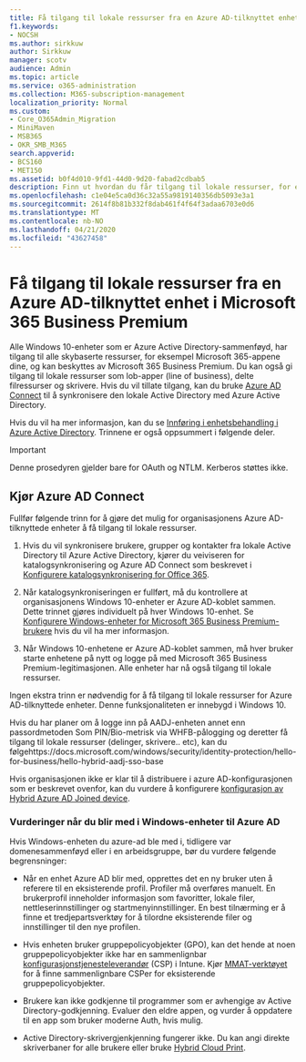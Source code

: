 ```yaml
---
title: Få tilgang til lokale ressurser fra en Azure AD-tilknyttet enhet i Microsoft 365 Business
f1.keywords:
- NOCSH
ms.author: sirkkuw
author: Sirkkuw
manager: scotv
audience: Admin
ms.topic: article
ms.service: o365-administration
ms.collection: M365-subscription-management
localization_priority: Normal
ms.custom:
- Core_O365Admin_Migration
- MiniMaven
- MSB365
- OKR_SMB_M365
search.appverid:
- BCS160
- MET150
ms.assetid: b0f4d010-9fd1-44d0-9d20-fabad2cdbab5
description: Finn ut hvordan du får tilgang til lokale ressurser, for eksempel linje med forretningsapper, delte filressurser og skrivere fra en Azure Active Directory-tilknyttet Windows 10-enhet.
ms.openlocfilehash: c1e04e5ca0d36c32a55a9819140356db5093e3a1
ms.sourcegitcommit: 2614f8b81b332f8dab461f4f64f3adaa6703e0d6
ms.translationtype: MT
ms.contentlocale: nb-NO
ms.lasthandoff: 04/21/2020
ms.locfileid: "43627458"
---
```

# <a name="access-on-premises-resources-from-an-azure-ad-joined-device-in-microsoft-365-business-premium"></a>Få tilgang til lokale ressurser fra en Azure AD-tilknyttet enhet i Microsoft 365 Business Premium

Alle Windows 10-enheter som er Azure Active Directory-sammenføyd, har tilgang til alle skybaserte ressurser, for eksempel Microsoft 365-appene dine, og kan beskyttes av Microsoft 365 Business Premium. Du kan også gi tilgang til lokale ressurser som lob-apper (line of business), delte filressurser og skrivere. Hvis du vil tillate tilgang, kan du bruke [Azure AD Connect](https://docs.microsoft.com/azure/active-directory/connect/active-directory-aadconnect) til å synkronisere den lokale Active Directory med Azure Active Directory. 

Hvis du vil ha mer informasjon, kan du se [Innføring i enhetsbehandling i Azure Active Directory](https://docs.microsoft.com/azure/active-directory/device-management-introduction).
Trinnene er også oppsummert i følgende deler.

> [!IMPORTANT]
> Denne prosedyren gjelder bare for OAuth og NTLM. Kerberos støttes ikke.
 
## <a name="run-azure-ad-connect"></a>Kjør Azure AD Connect

Fullfør følgende trinn for å gjøre det mulig for organisasjonens Azure AD-tilknyttede enheter å få tilgang til lokale ressurser.
  
1. Hvis du vil synkronisere brukere, grupper og kontakter fra lokale Active Directory til Azure Active Directory, kjører du veiviseren for katalogsynkronisering og Azure AD Connect som beskrevet i [Konfigurere katalogsynkronisering for Office 365](https://support.office.com/article/1b3b5318-6977-42ed-b5c7-96fa74b08846).
    
2. Når katalogsynkroniseringen er fullført, må du kontrollere at organisasjonens Windows 10-enheter er Azure AD-koblet sammen. Dette trinnet gjøres individuelt på hver Windows 10-enhet. Se [Konfigurere Windows-enheter for Microsoft 365 Business Premium-brukere](set-up-windows-devices.md) hvis du vil ha mer informasjon. 
    
3. Når Windows 10-enhetene er Azure AD-koblet sammen, må hver bruker starte enhetene på nytt og logge på med Microsoft 365 Business Premium-legitimasjonen. Alle enheter har nå også tilgang til lokale ressurser.
    
Ingen ekstra trinn er nødvendig for å få tilgang til lokale ressurser for Azure AD-tilknyttede enheter. Denne funksjonaliteten er innebygd i Windows 10. 

Hvis du har planer om å logge inn på AADJ-enheten annet enn passordmetoden Som PIN/Bio-metrisk via WHFB-pålogging og deretter få tilgang til lokale ressurser (delinger, skrivere.. etc), kan du følgehttps://docs.microsoft.com/windows/security/identity-protection/hello-for-business/hello-hybrid-aadj-sso-base
  
Hvis organisasjonen ikke er klar til å distribuere i azure AD-konfigurasjonen som er beskrevet ovenfor, kan du vurdere å konfigurere [konfigurasjon av Hybrid Azure AD Joined device](manage-windows-devices.md).
  
### <a name="considerations-when-you-join-windows-devices-to-azure-ad"></a>Vurderinger når du blir med i Windows-enheter til Azure AD

Hvis Windows-enheten du azure-ad ble med i, tidligere var domenesammenføyd eller i en arbeidsgruppe, bør du vurdere følgende begrensninger:
  
- Når en enhet Azure AD blir med, opprettes det en ny bruker uten å referere til en eksisterende profil. Profiler må overføres manuelt. En brukerprofil inneholder informasjon som favoritter, lokale filer, nettleserinnstillinger og startmenyinnstillinger. En best tilnærming er å finne et tredjepartsverktøy for å tilordne eksisterende filer og innstillinger til den nye profilen.

- Hvis enheten bruker gruppepolicyobjekter (GPO), kan det hende at noen gruppepolicyobjekter ikke har en sammenlignbar [konfigurasjonstjenesteleverandør](https://docs.microsoft.com/windows/configuration/provisioning-packages/how-it-pros-can-use-configuration-service-providers) (CSP) i Intune. Kjør [MMAT-verktøyet](https://www.microsoft.com/download/details.aspx?id=45520) for å finne sammenlignbare CSPer for eksisterende gruppepolicyobjekter.

- Brukere kan ikke godkjenne til programmer som er avhengige av Active Directory-godkjenning. Evaluer den eldre appen, og vurder å oppdatere til en app som bruker moderne Auth, hvis mulig.

- Active Directory-skrivergjenkjenning fungerer ikke. Du kan angi direkte skriverbaner for alle brukere eller bruke [Hybrid Cloud Print](https://docs.microsoft.com/windows-server/administration/hybrid-cloud-print/hybrid-cloud-print-deploy).
